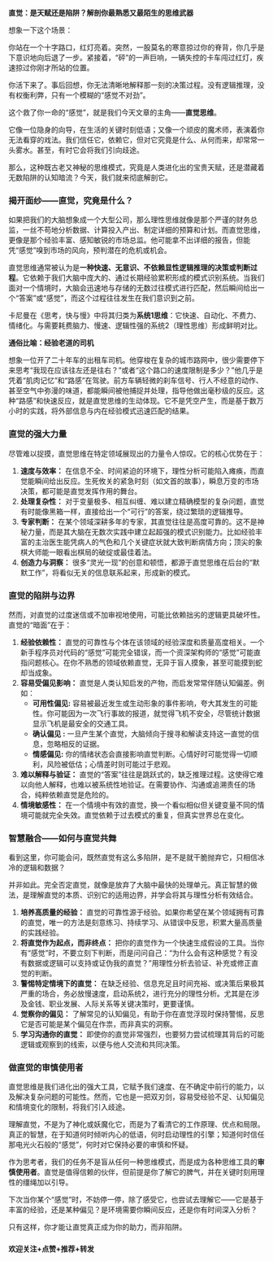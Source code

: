 
**直觉：是天赋还是陷阱？解剖你最熟悉又最陌生的思维武器**

想象一下这个场景：

你站在一个十字路口，红灯亮着。突然，一股莫名的寒意掠过你的脊背，你几乎是下意识地向后退了一步。紧接着，“砰”的一声巨响，一辆失控的卡车闯过红灯，疾速掠过你刚才所站的位置。

你活下来了。事后回想，你无法清晰地解释那一刻的决策过程。没有逻辑推理，没有权衡利弊，只有一个模糊的“感觉不对劲”。

这个救了你一命的“感觉”，就是我们今天文章的主角——**直觉思维**。

它像一位隐身的向导，在生活的关键时刻低语；又像一个顽皮的魔术师，表演着你无法看穿的戏法。我们信任它，依赖它，但对它究竟是什么、从何而来，却常常一头雾水。甚至，有时它会将我们引向歧途。

那么，这种既古老又神秘的思维模式，究竟是人类进化出的宝贵天赋，还是潜藏着无数陷阱的认知暗流？今天，我们就来彻底解剖它。

### **揭开面纱——直觉，究竟是什么？**

如果把我们的大脑想象成一个大型公司，那么理性思维就像是那个严谨的财务总监，一丝不苟地分析数据、计算投入产出、制定详细的预算和计划。而直觉思维，更像是那个经验丰富、感知敏锐的市场总监。他可能拿不出详细的报告，但能凭“感觉”嗅到市场的风向，预判潜在的危机或机会。

直觉思维通常被认为是**一种快速、无意识、不依赖显性逻辑推理的决策或判断过程**。它依赖于我们大脑中庞大的、通过长期经验累积形成的模式识别系统。当我们面对一个情境时，大脑会迅速地与存储的无数过往模式进行匹配，然后瞬间给出一个“答案”或“感觉”，而这个过程往往发生在我们意识到之前。

卡尼曼在《思考，快与慢》中将其归类为**系统1思维**：它快速、自动化、不费力、情绪化。与需要耗费脑力、慢速、逻辑性强的系统2（理性思维）形成鲜明对比。

**通俗比喻：经验老道的司机**

想象一位开了二十年车的出租车司机。他穿梭在复杂的城市路网中，很少需要停下来思考“我现在应该往左还是往右？”或者“这个路口的速度限制是多少？”他几乎是凭着“肌肉记忆”和“路感”在驾驶。前方车辆轻微的刹车信号、行人不经意的动作、甚至空气中弥漫的味道，都能瞬间被他捕捉并处理，指导他做出毫秒级的反应。这种“路感”和快速反应，就是直觉思维的生动体现。它不是凭空产生，而是基于数万小时的实践，将外部信息与内在经验模式迅速匹配的结果。

### **直觉的强大力量**

尽管难以捉摸，直觉思维在特定领域展现出的力量令人惊叹。它的核心优势在于：

1.  **速度与效率：** 在信息不全、时间紧迫的环境下，理性分析可能陷入瘫痪，而直觉能瞬间给出反应。生死攸关的紧急时刻（如文首的故事），瞬息万变的市场决策，都可能是直觉发挥作用的舞台。
2.  **处理复杂性：** 对于变量极多、相互纠缠、难以建立精确模型的复杂问题，直觉有时能像黑箱一样，直接给出一个“可行”的答案，绕过繁琐的逻辑推导。
3.  **专家判断：** 在某个领域深耕多年的专家，其直觉往往是高度可靠的。这不是神秘力量，而是其大脑在无数次实践中建立起超强的模式识别能力。比如经验丰富的主治医生能凭病人的气色和几个关键症状就大致判断病情方向；顶尖的象棋大师能一眼看出棋局的破绽或最佳着法。
4.  **创造力与洞察：** 很多“灵光一现”的创意和顿悟，都源于直觉思维在后台的“默默工作”，将看似无关的信息联系起来，形成新的模式。

### **直觉的陷阱与边界**

然而，对直觉的过度迷信或不加审视地使用，可能比依赖拙劣的逻辑更具破坏性。直觉的“暗面”在于：

1.  **经验依赖性：** 直觉的可靠性与个体在该领域的经验深度和质量高度相关。一个新手程序员对代码的“感觉”可能完全错误，而一个资深架构师的“感觉”可能直指问题核心。在你不熟悉的领域依赖直觉，无异于盲人摸象，甚至可能摸到蛇却当成象。
2.  **容易受偏见影响：** 直觉是人类认知启发的产物，而启发常常伴随认知偏差。例如：
    * **可用性偏见:** 容易被最近发生或生动形象的事件影响，夸大其发生的可能性。你可能因为一次飞行事故的报道，就觉得飞机不安全，尽管统计数据显示飞机是最安全的交通工具。
    * **确认偏见 :** 一旦产生某个直觉，大脑倾向于搜寻和解读支持这一直觉的信息，忽略相反的证据。
    * **情感偏见:** 你的情绪状态会直接影响直觉判断。心情好时可能觉得一切顺利，风险被低估；心情差时则可能过于悲观。
3.  **难以解释与验证：** 直觉的“答案”往往是跳跃式的，缺乏推理过程。这使得它难以向他人解释，也难以被系统性地验证。在需要协作、沟通或追溯责任的场合，纯粹依赖直觉是危险的。
4.  **情境敏感性：** 在一个情境中有效的直觉，换一个看似相似但关键变量不同的情境可能就完全失效。直觉依赖于过去模式的重复，但真实世界总在变化。

### **智慧融合——如何与直觉共舞**

看到这里，你可能会问，既然直觉有这么多陷阱，是不是就干脆抛弃它，只相信冰冷的逻辑和数据？

并非如此。完全否定直觉，就像是放弃了大脑中最快的处理单元。真正智慧的做法，是理解直觉的本质、识别它的适用边界，并学会将其与理性分析有效结合。

1.  **培养高质量的经验：** 直觉的可靠性源于经验。如果你希望在某个领域拥有可靠的直觉，唯一的方法是刻意练习、持续学习、从错误中反思，积累大量高质量的实践经验。
2.  **将直觉作为起点，而非终点：** 把你的直觉作为一个快速生成假设的工具。当你有“感觉”时，不要立刻下判断，而是问问自己：“为什么会有这种感觉？有没有数据或逻辑可以支持或证伪我的直觉？”用理性分析去验证、补充或修正直觉的判断。
3.  **警惕特定情境下的直觉：** 在缺乏经验、信息充足且时间充裕、或决策后果极其严重的场合，务必放慢速度，启动系统2，进行充分的理性分析。尤其是在涉及金钱、职业发展、人际关系等关键决策时，更要谨慎。
4.  **觉察你的偏见：** 了解常见的认知偏见，有助于你在直觉浮现时保持警惕，反思它是否可能是某个偏见在作祟，而非真实的洞察。
5.  **学习沟通你的直觉：** 即使你的直觉非常强烈，也要努力尝试梳理其背后的可能逻辑或观察到的线索，以便与他人交流和共同决策。

### **做直觉的审慎使用者**

直觉思维是我们进化出的强大工具，它赋予我们速度、在不确定中前行的能力，以及解决复杂问题的可能性。然而，它也是一把双刃剑，容易受经验不足、认知偏见和情境变化的限制，将我们引入歧途。

理解直觉，不是为了神化或妖魔化它，而是为了看清它的工作原理、优点和局限。真正的智慧，在于知道何时倾听内心的低语，何时启动理性的引擎；知道何时信任那电光火石般的“感觉”，何时对它保持必要的审慎和怀疑。

作为思考者，我们的任务不是盲从任何一种思维模式，而是成为各种思维工具的**审慎使用者**。直觉是值得信赖的伙伴，但前提是你了解它的脾气，并在关键时刻用理性的缰绳加以引导。

下次当你某个“感觉”时，不妨停一停，除了感受它，也尝试去理解它——它是基于丰富的经验，还是某种偏见？是环境需要你瞬间反应，还是你有时间深入分析？

只有这样，你才能让直觉真正成为你的助力，而非陷阱。

###

**欢迎关注+点赞+推荐+转发**
